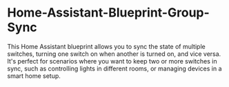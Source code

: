 # Home-Assistant-Blueprint-Group-Sync
This Home Assistant blueprint allows you to sync the state of multiple switches, turning one switch on when another is turned on, and vice versa. It's perfect for scenarios where you want to keep two or more switches in sync, such as controlling lights in different rooms, or managing devices in a smart home setup.
